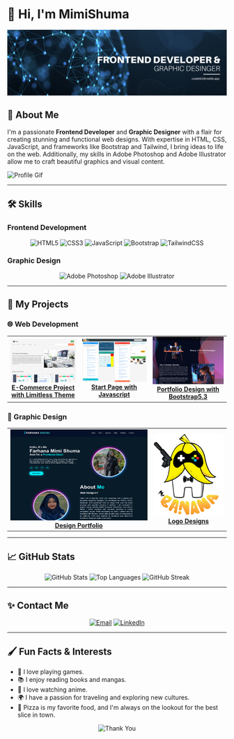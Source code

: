 # 👋 Hi, I'm MimiShuma

![Banner](https://github.com/MimiShuma/MimiShuma/blob/56d10b112529dcdafdcae8238def6e62198d7192/images/banner.png)

## 🎨 About Me
I'm a passionate **Frontend Developer** and **Graphic Designer** with a flair for creating stunning and functional web designs. With expertise in HTML, CSS, JavaScript, and frameworks like Bootstrap and Tailwind, I bring ideas to life on the web. Additionally, my skills in Adobe Photoshop and Adobe Illustrator allow me to craft beautiful graphics and visual content.

![Profile Gif](https://raw.githubusercontent.com/Mangeshrex/dotfiles/main/etc/cat.gif)

---

## 🛠 Skills

### Frontend Development
<p align="center">
  <img src="https://img.icons8.com/color/48/000000/html-5.png" alt="HTML5"/>
  <img src="https://img.icons8.com/color/48/000000/css3.png" alt="CSS3"/>
  <img src="https://img.icons8.com/color/48/000000/javascript.png" alt="JavaScript"/>
  <img src="https://img.icons8.com/color/48/000000/bootstrap.png" alt="Bootstrap"/>
  <img src="https://img.icons8.com/color/48/000000/tailwindcss.png" alt="TailwindCSS"/>
</p>

### Graphic Design
<p align="center">
  <img src="https://img.icons8.com/color/48/000000/adobe-photoshop.png" alt="Adobe Photoshop"/>
  <img src="https://img.icons8.com/color/48/000000/adobe-illustrator.png" alt="Adobe Illustrator"/>
</p>

---

## 🚀 My Projects

### 🌐 Web Development
<table>
  <tr>
    <td align="center">
      <a href="https://themeist-ecommerce.netlify.app/">
        <img src="https://github.com/MimiShuma/MimiShuma/blob/43cda294802e4f5514bd1ce910801776b346bf20/images/themeist2.png" alt="Project 1"/><br>
        <strong>E-Commerce Project with Limitless Theme</strong>
      </a>
    </td>
    <td align="center">
      <a href="https://startpagelimitless.netlify.app/">
        <img src="https://github.com/MimiShuma/MimiShuma/blob/41b00282d33c5222d8a4dbf6d7257a2e64e26f71/images/startpage.png" alt="Project 2"/><br>
        <strong>Start Page with Javascript</strong>
      </a>
    </td>
    <td align="center">
      <a href="https://shumamimi.netlify.app/">
        <img src="https://github.com/MimiShuma/MimiShuma/blob/e392ad16236d574cb8bba314a0ab770dfccdbc10/images/protfolio.png" alt="Project 3"/><br>
        <strong>Portfolio Design with Bootstrap5.3</strong>
      </a>
    </td>
  </tr>
</table>

### 🎨 Graphic Design
<table>
  <tr>
    <td align="center">
      <a href="https://code002.netlify.app/">
        <img src="https://github.com/MimiShuma/MimiShuma/blob/19d27b521d6564eb981c32341f10f2ecde9be7bc/images/portfolio-design.png" alt="Design Portfolio"/><br>
        <strong>Design Portfolio</strong>
      </a>
    </td>
    <td align="center">
      <a href="#">
        <img src="https://github.com/MimiShuma/MimiShuma/blob/e7e1cbe2cd6dd2acdae76f93430a35af328d75d1/images/MR-BANANA.png" alt="Logo Designs"/><br>
        <strong>Logo Designs</strong>
      </a>
    </td>
  </tr>
</table>

---

## 📈 GitHub Stats
<p align="center">
  <img src="https://github-readme-stats.vercel.app/api?username=MimiShuma&show_icons=true&theme=radical" alt="GitHub Stats">
  <img src="https://github-readme-stats.vercel.app/api/top-langs/?username=MimiShuma&layout=compact&theme=radical" alt="Top Languages">
  <img src="https://github-readme-streak-stats.herokuapp.com/?user=MimiShuma&theme=radical" alt="GitHub Streak">
</p>

---

## ✨ Contact Me
<p align="center">
  <a href="mailto:shuma.ttt@gmail.com"><img src="https://img.icons8.com/fluent/48/000000/email.png" alt="Email"/></a>
  <a href="https://www.linkedin.com/in/itz-mimi"><img src="https://img.icons8.com/color/48/000000/linkedin.png" alt="LinkedIn"/></a>
</p>

---

## 🖌️ Fun Facts & Interests
- 🎸 I love playing games.
- 📚 I enjoy reading books and mangas.
- 🎥 I love watching anime.
- 🌍 I have a passion for traveling and exploring new cultures.
- 🍕 Pizza is my favorite food, and I'm always on the lookout for the best slice in town.

<p align="center">
  <img src="https://media.giphy.com/media/j2pOGeGYKe2xCCKwfi/giphy.gif" alt="Thank You">
</p>
